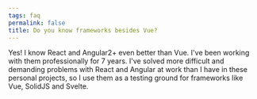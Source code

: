 ```yaml
---
tags: faq
permalink: false
title: Do you know frameworks besides Vue?
---
```


Yes! I know <span class="react">React</span> and <span class="angular">Angular2+</span> even better than Vue.
I've been working with them professionally for 7 years.
I've solved more difficult and demanding problems with
<span class="react">React</span> and <span class="angular">Angular</span>
at work than I have in these personal projects,
so I use them as a testing ground for frameworks like Vue, SolidJS and Svelte.
